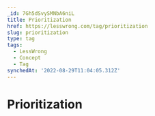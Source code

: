 ```yaml
---
_id: 7Gh5dSvySMNbA6niL
title: Prioritization
href: https://lesswrong.com/tag/prioritization
slug: prioritization
type: tag
tags:
  - LessWrong
  - Concept
  - Tag
synchedAt: '2022-08-29T11:04:05.312Z'
---
```


# Prioritization

